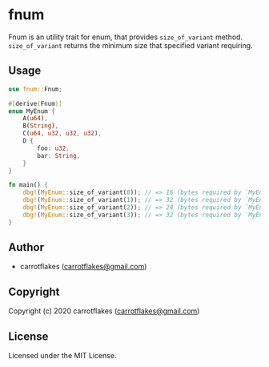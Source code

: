 # fnum
Fnum is an utility trait for enum, that provides `size_of_variant` method.
`size_of_variant` returns the minimum size that specified variant requiring.

## Usage
``` rust
use fnum::Fnum;

#[derive(Fnum)]
enum MyEnum {
    A(u64),
    B(String),
    C(u64, u32, u32, u32),
    D {
        foo: u32,
        bar: String,
    }
}

fn main() {
    dbg!(MyEnum::size_of_variant(0)); // => 16 (bytes required by `MyEnum::A(..)`)
    dbg!(MyEnum::size_of_variant(1)); // => 32 (bytes required by `MyEnum::B(..)`)
    dbg!(MyEnum::size_of_variant(2)); // => 24 (bytes required by `MyEnum::C(..)`)
    dbg!(MyEnum::size_of_variant(3)); // => 32 (bytes required by `MyEnum::D{..}`)
}
```

## Author

* carrotflakes (carrotflakes@gmail.com)

## Copyright

Copyright (c) 2020 carrotflakes (carrotflakes@gmail.com)

## License

Licensed under the MIT License.
